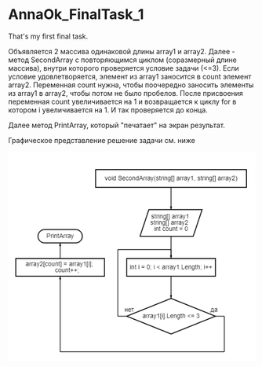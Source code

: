 # AnnaOk_FinalTask_1
That's my first final task. 

Объявляется 2 массива одинаковой длины array1 и array2.
Далее - метод SecondArray c повторяющимся циклом (соразмерный длине массива), внутри которого проверяется условие задачи (<=3). Если условие удовлетворяется, элемент из array1 заносится в count элемент array2. Переменная count нужна, чтобы поочередно заносить элементы из array1 в array2, чтобы потом не было пробелов. После присвоения переменная count увеличивается на 1 и возвращается к циклу for в котором i увеличивается на 1. И так проверяется до конца.

Далее метод PrintArray, который "печатает" на экран результат.

Графическое представление решение задачи см. ниже


![Image alt](https://github.com/AnnOk7/AnnaOk_FinalTask_1/blob/main/FinalDiagram.png)
